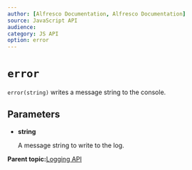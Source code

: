```yaml
---
author: [Alfresco Documentation, Alfresco Documentation]
source: JavaScript API
audience: 
category: JS API
option: error
---
```


# `error`

`error(string)` writes a message string to the console.

## Parameters

-   **string**

    A message string to write to the log.


**Parent topic:**[Logging API](../references/API-JS-Logging.md)

